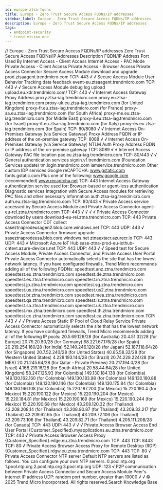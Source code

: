 ```yaml
---
id: europe-ztsa-fqdns
title: Europe - Zero Trust Secure Access FQDNs/IP addresses
sidebar_label: Europe - Zero Trust Secure Access FQDNs/IP addresses
description: Europe - Zero Trust Secure Access FQDNs/IP addresses
tags:
  - endpoint-security
  - trend-vision-one
---
```


/*<![CDATA[*/ $('#title').html($('meta[name=map-description]').attr('content')); /*]]>*/ Europe - Zero Trust Secure Access FQDNs/IP addresses Zero Trust Secure Access FQDNs/IP Addresses Description FQDN/IP Address Port Used By Internet Access - Client Access Internet Access - PAC Mode Private Access - Client Access Private Access - Browser Access Private Access Connector Secure Access Module download and upgrade prod.ztsaagent.trendmicro.com TCP: 443 √ √ Secure Access Module User Behavior Tracking data feedback event-eu.ztsaagent.trendmicro.com TCP: 443 √ √ Secure Access Module debug log upload upload.eu.xdr.trendmicro.com/ TCP: 443 √ √ Internet Access Gateway Proxy Address proxy.ztsa-iag.trendmicro.com proxy.eu.ztsa-iag.trendmicro.com proxy-uk.eu.ztsa-iag.trendmicro.com (for United Kingdom) proxy-fr.eu.ztsa-iag.trendmicro.com (for France) proxy-sa.eu.ztsa-iag.trendmicro.com (for South Africa) proxy-me.eu.ztsa-iag.trendmicro.com (for Middle East) proxy-il.eu.ztsa-iag.trendmicro.com (for Israel) proxy-it.eu.ztsa-iag.trendmicro.com (for Italy) proxy-es.eu.ztsa-iag.trendmicro.com (for Spain) TCP: 80/8080 √ √ Internet Access On-Premises Gateway (via Service Gateway) Proxy Address FQDN or IP address of the on-premise gateway TCP: 8088 √ √ Internet Access On-Premises Gateway (via Service Gateway) NTLM Auth Proxy Address FQDN or IP address of the on-premise gateway TCP: 8089 √ √ Internet Access Gateway PAC file location pac.eu.ztsa-iag.trendmicro.com TCP: 80/443 √ √ General authentication services signin.v1.trendmicro.com (Foundation Services update) tm.login.trendmicro.com iamservice.trendmicro.com Other custom IDP services Google reCAPTCHA: www.gstatic.com fonts.gstatic.com Plus one of the following: www.google.com (recommended) www.recaptcha.net TCP: 443 Internet Access Gateway authentication service used for: Browser-based or agent-less authentication Diagnostic services Integration with Secure Access modules for retrieving PAC files and other necessary information auth.ztsa-iag.trendmicro.com auth.eu.ztsa-iag.trendmicro.com TCP: 80/443 √ Private Access service accessed by Secure Access Module and Private Access Connector agent-eu-rel.ztna.trendmicro.com TCP: 443 √ √ √ √ Private Access Connector download by users download-eu-rel.ztna.trendmicro.com TCP: 443 Private Access Connector CDT collect saseztnaprodeusagen2.blob.core.windows.net TCP: 443 UDP: 443 √ Private Access Connector firmware upgrade saseztnaprodeusa.blob.core.windows.net ztnaextacr.azurecr.io TCP: 443 UDP: 443 √ Microsoft Azure IoT Hub sase-ztna-prod-eu-iothub-cntevt.azure-devices.net TCP: 443 UDP: 443 √ √ Speed test for Secure Access Module, Private Access Connector, and Private Access User Portal Private Access Connector automatically selects the site that has the lowest network latency. If you have configured firewalls, Trend Micro recommends adding all of the following FQDNs: speedtest.anz.ztna.trendmicro.com speedtest.eu.ztna.trendmicro.com speedtest.de.ztna.trendmicro.com speedtest.es.ztna.trendmicro.com speedtest.in.ztna.trendmicro.com speedtest.jp.ztna.trendmicro.com speedtest.sg.ztna.trendmicro.com speedtest.us.ztna.trendmicro.com speedtest.us2.ztna.trendmicro.com speedtest.br.ztna.trendmicro.com speedtest.mea.ztna.trendmicro.com speedtest.qa.ztna.trendmicro.com speedtest.is.ztna.trendmicro.com speedtest.sa.ztna.trendmicro.com speedtest.uk.ztna.trendmicro.com speedtest.mx.ztna.trendmicro.com speedtest.th.ztna.trendmicro.com speedtest.co.ztna.trendmicro.com speedtest.ca.ztna.trendmicro.com TCP: 443 √ √ √ Private Access Static IP Pool of Cloud Relay Service Private Access Connector automatically selects the site that has the lowest network latency. If you have configured firewalls, Trend Micro recommends adding all of the following IP pools: 20.5.69.128/28 (for Australia) 20.4.51.32/28 (for Europe) 20.79.20.80/28 (for Germany) 68.221.67.176/28 (for Spain) 20.219.254.160/28 (for India) 52.140.246.128/28 (for Japan) 52.187.118.64/28 (for Singapore) 20.7.52.240/28 (for United States) 40.65.58.32/28 (for Western United States) 4.228.193.144/28 (for Brazil) 20.74.229.224/28 (for MEA) 20.21.245.64/28 (for Qatar - Private Preview) 20.217.194.0/28 (for Israel) 4.168.219.16/28 (for South Africa) 20.58.44.64/28 (for United Kingdom) 58.247.125.93 (for Colombia) 149.130.184.138 (for Colombia) 149.130.162.160 (for Colombia) 149.130.183.98 (for Colombia) 149.130.160.88 (for Colombia) 149.130.190.146 (for Colombia) 149.130.175.84 (for Colombia) 149.130.166.108 (for Colombia) 15.220.187.200 (for Mexico) 15.220.190.4 (for Mexico) 15.220.190.122 (for Mexico) 15.220.190.204 (for Mexico) 15.220.184.81 (for Mexico) 15.220.190.169 (for Mexico) 15.220.190.244 (for Mexico) 15.220.190.68 (for Mexico) 43.208.120.32 (for Thailand) 43.208.208.14 (for Thailand) 43.208.90.87 (for Thailand) 43.209.32.217 (for Thailand) 43.209.62.65 (for Thailand) 43.209.72.106 (for Thailand) 43.209.73.106 (for Thailand) 43.209.82.71 (for Thailand) 4.205.111.208/28 (for Canada) TCP: 443 UDP: 443 √ √ √ Private Access Browser Access End User Portal {Customer_Specified}.myapplications.eu.ztna.trendmicro.com TCP: 443 √ Private Access Browser Access Proxy {Customer_Specified}.edge.eu.ztna.trendmicro.com TCP: 443 TCP: 8443 TCP: 80 √ Private Access Browser Access Proxy for Remote Desktop (RDP) {Customer_Specified}.rdgw.eu.ztna.trendmicro.com TCP: 443 TCP: 80 √ Private Access Connector NTP server Default NTP servers are listed as follows. You can configure your own NTP servers. 0.pool.ntp.org 1.pool.ntp.org 2.pool.ntp.org 3.pool.ntp.org UDP: 123 √ P2P communication between Private Access Connector and Secure Access Module Peer's internet IP address UDP: random port number, greater than 10000 √ √ © 2025 Trend Micro Incorporated. All rights reserved.Search Knowledge Base
